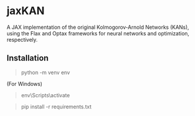 # jaxKAN

A JAX implementation of the original Kolmogorov-Arnold Networks (KANs), using the Flax and Optax frameworks for neural networks and optimization, respectively.

## Installation

> python -m venv env

(For Windows)

> env\Scripts\activate

> pip install -r requirements.txt